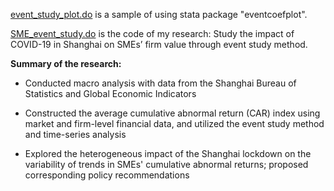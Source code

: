 [event_study_plot.do](https://github.com/jingwenshi-novae/Coding-Samples/blob/main/Time-Series/event_study_plot.do) is a sample of using stata package "eventcoefplot".

[SME_event_study.do](https://github.com/jingwenshi-novae/Coding-Samples/blob/main/Time-Series/SME_event_study.do) is the code of my research:
Study the impact of COVID-19 in Shanghai on SMEs’ firm value through event study method.


**Summary of the research:**

-	Conducted macro analysis with data from the Shanghai Bureau of Statistics and Global Economic Indicators

-	Constructed the average cumulative abnormal return (CAR) index using market and firm-level financial data, and utilized the event study method and time-series analysis

-	Explored the heterogeneous impact of the Shanghai lockdown on the variability of trends in SMEs' cumulative abnormal returns; proposed corresponding policy recommendations
